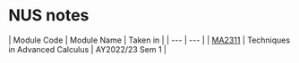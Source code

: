 # NUS notes
| Module Code | Module Name | Taken in |
| --- | --- |
| [MA2311](/MA2311) | Techniques in Advanced Calculus | AY2022/23 Sem 1 |
